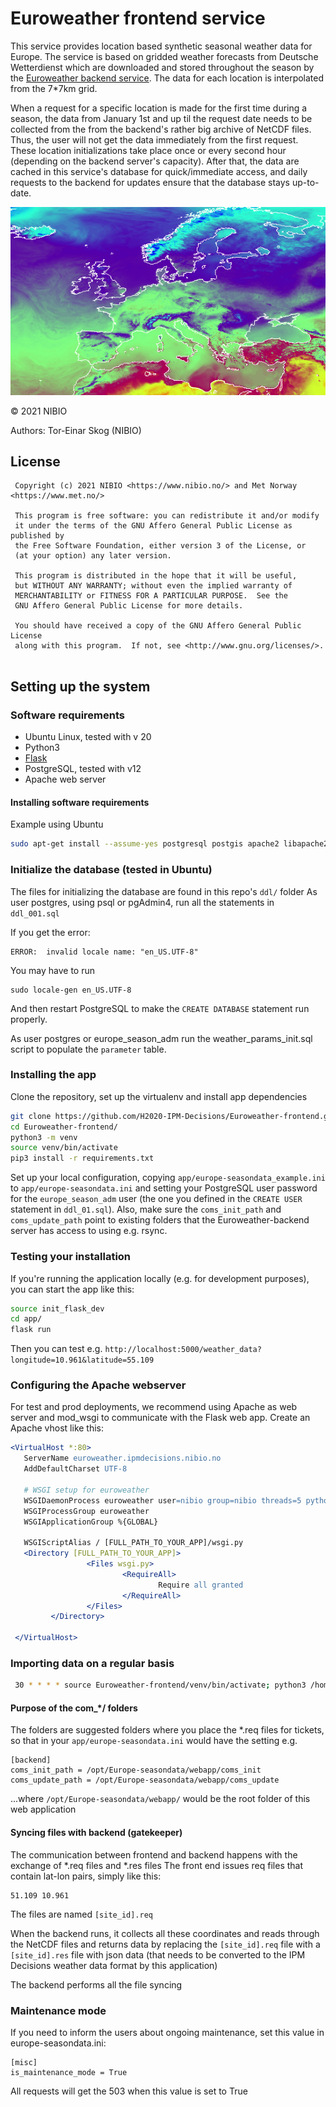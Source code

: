 # Euroweather frontend service
This service provides location based synthetic seasonal weather data for Europe. The service is based on gridded weather forecasts from Deutsche Wetterdienst which are downloaded and stored throughout the season by the [Euroweather backend service](https://github.com/H2020-IPM-Decisions/Euroweather-backend). The data for each location is interpolated from the 7*7km grid. 

When a request for a specific location is made for the first time during a season, the data from January 1st and up til the request date needs to be collected from the from the backend's rather big archive of NetCDF files. Thus, the user will not get the data immediately from the first request. These location initializations take place once or every second hour (depending on the backend server's capacity). After that, the data are cached in this service's database for quick/immediate access, and daily requests to the backend for updates ensure that the database stays up-to-date.

![Example temperature map showing the covered area](./map.png "Example temperature map showing the covered area")

&copy; 2021 NIBIO

Authors: Tor-Einar Skog (NIBIO)

## License
```
 Copyright (c) 2021 NIBIO <https://www.nibio.no/> and Met Norway <https://www.met.no/>
 
 This program is free software: you can redistribute it and/or modify
 it under the terms of the GNU Affero General Public License as published by
 the Free Software Foundation, either version 3 of the License, or
 (at your option) any later version.
 
 This program is distributed in the hope that it will be useful,
 but WITHOUT ANY WARRANTY; without even the implied warranty of
 MERCHANTABILITY or FITNESS FOR A PARTICULAR PURPOSE.  See the
 GNU Affero General Public License for more details.
 
 You should have received a copy of the GNU Affero General Public License
 along with this program.  If not, see <http://www.gnu.org/licenses/>.
 
```


## Setting up the system
### Software requirements
* Ubuntu Linux, tested with v 20
* Python3
* [Flask](https://flask.palletsprojects.com/en/2.0.x/)
* PostgreSQL, tested with v12
* Apache web server

#### Installing software requirements
Example using Ubuntu

``` bash
sudo apt-get install --assume-yes postgresql postgis apache2 libapache2-mod-wsgi-py3 python3.8-venv
```
### Initialize the database (tested in Ubuntu)
The files for initializing the database are found in this repo's `ddl/` folder
As user postgres, using psql or pgAdmin4, run all the statements in `ddl_001.sql` 

If you get the error:

```
ERROR:  invalid locale name: "en_US.UTF-8"
```
You may have to run 

```
sudo locale-gen en_US.UTF-8
```
And then restart PostgreSQL to make the `CREATE DATABASE` statement run properly.

As user postgres or europe_season_adm run the weather_params_init.sql script to populate the `parameter` table.

### Installing the app
Clone the repository, set up the virtualenv and install app dependencies

``` bash
git clone https://github.com/H2020-IPM-Decisions/Euroweather-frontend.git
cd Euroweather-frontend/
python3 -m venv
source venv/bin/activate
pip3 install -r requirements.txt
```
Set up your local configuration, copying `app/europe-seasondata_example.ini` to `app/europe-seasondata.ini` and setting your PostgreSQL user password for the `europe_season_adm` user (the one you defined in the `CREATE USER` statement in `ddl_01.sql`). Also, make sure the `coms_init_path` and `coms_update_path` point to existing folders that the Euroweather-backend server has access to using e.g. rsync.

### Testing your installation
If you're running the application locally (e.g. for development purposes), you can start the app like this:

``` bash
source init_flask_dev
cd app/
flask run
```
Then you can test e.g. `http://localhost:5000/weather_data?longitude=10.961&latitude=55.109`

### Configuring the Apache webserver
For test and prod deployments, we recommend using Apache as web server and mod_wsgi to communicate with the Flask web app. Create an Apache vhost like this:

``` apache
<VirtualHost *:80>
   ServerName euroweather.ipmdecisions.nibio.no
   AddDefaultCharset UTF-8
 
   # WSGI setup for euroweather
   WSGIDaemonProcess euroweather user=nibio group=nibio threads=5 python-home=[FULL_PATH_TO_YOUR_VIRTUALENV]venv
   WSGIProcessGroup euroweather
   WSGIApplicationGroup %{GLOBAL}
 
   WSGIScriptAlias / [FULL_PATH_TO_YOUR_APP]/wsgi.py
   <Directory [FULL_PATH_TO_YOUR_APP]>
                 <Files wsgi.py>
                         <RequireAll>
                                 Require all granted
                         </RequireAll>
                 </Files>
         </Directory>
 
 </VirtualHost>

```


### Importing data on a regular basis

```bash
 30 * * * * source Euroweather-frontend/venv/bin/activate; python3 /home/nibio/  Euroweather-frontend/app/batch/import_data.py
```

#### Purpose of the com_*/ folders
The folders are suggested folders where you place the *.req files for tickets, so that in your `app/europe-seasondata.ini` would have the setting e.g.

```
[backend]
coms_init_path = /opt/Europe-seasondata/webapp/coms_init
coms_update_path = /opt/Europe-seasondata/webapp/coms_update
```

...where `/opt/Europe-seasondata/webapp/` would be the root folder of this web application

#### Syncing files with backend (gatekeeper)

The communication between frontend and backend happens with the exchange of *.req files and *.res files
The front end issues req files that contain lat-lon pairs, simply like this:

```
51.109 10.961
```

The files are named `[site_id].req`

When the backend runs, it collects all these coordinates and reads through the NetCDF files and returns data by replacing the `[site_id].req` file with a `[site_id].res`  file with json data (that needs to be converted to the IPM Decisions weather data format by this application)

The backend performs all the file syncing

### Maintenance mode
If you need to inform the users about ongoing maintenance, set this value in europe-seasondata.ini:

```
[misc]
is_maintenance_mode = True
```

All requests will get the 503 when this value is set to True
